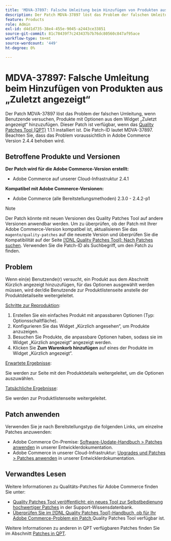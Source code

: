 ```yaml
---
title: 'MDVA-37897: Falsche Umleitung beim Hinzufügen von Produkten aus „Zuletzt angezeigt“'
description: Der Patch MDVA-37897 löst das Problem der falschen Umleitung, wenn Benutzende versuchen, Produkte mit Optionen aus dem Widget „Zuletzt angezeigt“ hinzuzufügen. Dieser Patch ist verfügbar, wenn das [Quality Patches Tool (QPT)](https://experienceleague.adobe.com/de/docs/commerce-knowledge-base/kb/announcements/commerce-announcements/magento-quality-patches-released-new-tool-to-self-serve-quality-patches) 1.1.1 installiert ist. Die Patch-ID lautet MDVA-37897. Beachten Sie, dass das Problem voraussichtlich in Adobe Commerce Version 2.4.4 behoben wird.
feature: Products
role: Admin
exl-id: d4d1d735-38e4-455e-9045-a2443ce33851
source-git-commit: 81c78439f7c243437b7b76dc80560c847af95ace
workflow-type: tm+mt
source-wordcount: '449'
ht-degree: 0%

---
```


# MDVA-37897: Falsche Umleitung beim Hinzufügen von Produkten aus „Zuletzt angezeigt“

Der Patch MDVA-37897 löst das Problem der falschen Umleitung, wenn Benutzende versuchen, Produkte mit Optionen aus dem Widget „Zuletzt angezeigt“ hinzuzufügen. Dieser Patch ist verfügbar, wenn das [Quality Patches Tool (QPT)](https://experienceleague.adobe.com/de/docs/commerce-knowledge-base/kb/announcements/commerce-announcements/magento-quality-patches-released-new-tool-to-self-serve-quality-patches) 1.1.1 installiert ist. Die Patch-ID lautet MDVA-37897. Beachten Sie, dass das Problem voraussichtlich in Adobe Commerce Version 2.4.4 behoben wird.

## Betroffene Produkte und Versionen

**Der Patch wird für die Adobe Commerce-Version erstellt:**

* Adobe Commerce auf unserer Cloud-Infrastruktur 2.4.1

**Kompatibel mit Adobe Commerce-Versionen:**

* Adobe Commerce (alle Bereitstellungsmethoden) 2.3.0 - 2.4.2-p1

>[!NOTE]
>
>Der Patch könnte mit neuen Versionen des Quality Patches Tool auf andere Versionen anwendbar werden. Um zu überprüfen, ob der Patch mit Ihrer Adobe Commerce-Version kompatibel ist, aktualisieren Sie das `magento/quality-patches` auf die neueste Version und überprüfen Sie die Kompatibilität auf der Seite [[!DNL Quality Patches Tool]: Nach Patches suchen](https://experienceleague.adobe.com/de/docs/commerce-knowledge-base/kb/announcements/commerce-announcements/magento-quality-patches-released-new-tool-to-self-serve-quality-patches). Verwenden Sie die Patch-ID als Suchbegriff, um den Patch zu finden.

## Problem

Wenn ein(e) Benutzende(r) versucht, ein Produkt aus dem Abschnitt Kürzlich angezeigt hinzuzufügen, für das Optionen ausgewählt werden müssen, wird der/die Benutzende zur Produktlistenseite anstelle der Produktdetailseite weitergeleitet.

<u>Schritte zur Reproduktion</u>:

1. Erstellen Sie ein einfaches Produkt mit anpassbaren Optionen (Typ: Optionsschaltfläche).
1. Konfigurieren Sie das Widget „Kürzlich angesehen“, um Produkte anzuzeigen.
1. Besuchen Sie Produkte, die anpassbare Optionen haben, sodass sie im Widget „Kürzlich angezeigt“ angezeigt werden.
1. Klicken Sie **Zum Warenkorb hinzufügen** auf eines der Produkte im Widget „Kürzlich angezeigt“.

<u>Erwartete Ergebnisse</u>:

Sie werden zur Seite mit den Produktdetails weitergeleitet, um die Optionen auszuwählen.

<u>Tatsächliche Ergebnisse</u>:

Sie werden zur Produktlistenseite weitergeleitet.

## Patch anwenden

Verwenden Sie je nach Bereitstellungstyp die folgenden Links, um einzelne Patches anzuwenden:

* Adobe Commerce On-Premise: [Software-Update-Handbuch > Patches anwenden](https://experienceleague.adobe.com/de/docs/commerce-operations/tools/quality-patches-tool/usage) in unserer Entwicklerdokumentation.
* Adobe Commerce in unserer Cloud-Infrastruktur: [Upgrades und Patches > Patches anwenden](https://experienceleague.adobe.com/de/docs/commerce-cloud-service/user-guide/develop/upgrade/apply-patches) in unserer Entwicklerdokumentation.

## Verwandtes Lesen

Weitere Informationen zu Qualitäts-Patches für Adobe Commerce finden Sie unter:

* [Quality Patches Tool veröffentlicht: ein neues Tool zur Selbstbedienung hochwertiger Patches](https://experienceleague.adobe.com/de/docs/commerce-knowledge-base/kb/announcements/commerce-announcements/magento-quality-patches-released-new-tool-to-self-serve-quality-patches) in der Support-Wissensdatenbank.
* [Überprüfen Sie im [!DNL Quality Patches Tool]-Handbuch, ob für Ihr Adobe Commerce-Problem ein Patch ](/help/tools/quality-patches-tool/patches-available-in-qpt/check-patch-for-magento-issue-with-magento-quality-patches.md) Quality Patches Tool verfügbar ist.

Weitere Informationen zu anderen in QPT verfügbaren Patches finden Sie im Abschnitt [Patches in QPT](https://experienceleague.adobe.com/tools/commerce-quality-patches/index.html?lang=de).
